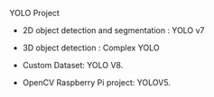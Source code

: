 YOLO Project

- 2D object detection and segmentation : YOLO v7
- 3D object detection : Complex YOLO

- Custom Dataset: YOLO V8.
- OpenCV Raspberry Pi project: YOLOV5.
